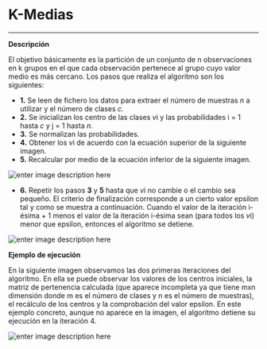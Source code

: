 <!--Creado por Jonathan Carrero -->

**K-Medias**
==============
----------

**Descripción**

El objetivo básicamente es la partición de un conjunto de n observaciones en k grupos en el que cada observación pertenece al grupo cuyo valor medio es más cercano. Los pasos que realiza el algoritmo son los siguientes:

- **1.** Se leen de fichero los datos para extraer el número de muestras *n* a utilizar y el número de clases *c*.
- **2.** Se inicializan los centro de las clases *v*i y las probabilidades i = 1 hasta *c* y j = 1 hasta *n*.
- **3.** Se normalizan las probabilidades.
- **4.** Obtener los *v*i de acuerdo con la ecuación superior de la siguiente imagen.
- **5.** Recalcular por medio de la ecuación inferior de la siguiente imagen.

![enter image description here](https://github.com/Joncarre/Java-language/blob/master/Ingenier%C3%ADa%20del%20Conocimiento/images/IC4_2.png)

- **6.** Repetir los pasos **3** y **5** hasta que *v*i no cambie o el cambio sea pequeño. El criterio de finalización corresponde a un cierto valor epsilon tal y como se muestra a continuación. Cuando el valor de la iteración i-ésima + 1 menos el valor de la iteración i-ésima sean (para todos los *v*i) menor que epsilon, entonces el algoritmo se detiene.

![enter image description here](https://github.com/Joncarre/Java-language/blob/master/Ingenier%C3%ADa%20del%20Conocimiento/images/IC4_3.png)


**Ejemplo de ejecución**

En la siguiente imagen observamos las dos primeras iteraciones del algoritmo. En ella se puede observar los valores de los centros iniciales, la matriz de pertenencia calculada (que aparece incompleta ya que tiene mxn dimensión donde m es el número de clases y n es el número de muestras), el recálculo de los centros y la comprobación del valor epsilon. En este ejemplo concreto, aunque no aparece en la imagen, el algoritmo detiene su ejecución en la iteración 4.

![enter image description here](https://github.com/Joncarre/Java-language/blob/master/Ingenier%C3%ADa%20del%20Conocimiento/images/IC4_1.png)
